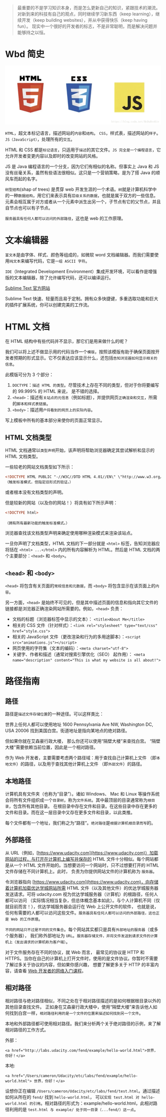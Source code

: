 > 最重要的不是学习知识本身，而是怎么更新自己的知识，紧跟技术的潮流。对新到来的科技有自己的观点，同时继续学习新东西（keep learning），继续开发（keep building websites），并从中获得快乐（keep having fun）。 
  现实中一个很好的开发者的标志，不是非常聪明，而是解决问题并能够持之以恒。

# Wbd 简史

![image](https://github.com/huabinzhang427/memory-game/blob/master/docs/imgs/20180801144636827.png)

`HTML`，超文本标记语言，描述网站的`内容`和`结构`。
`CSS`，样式表，描述网站的`样子`。
`JS（JavaScript）`，处理所有的`交互`。

HTML 和 CSS 都是`标记语言`，只适用于`描述`的其它文件。`JS 完全是一个编程语言`，它允许开发者变更内容以及即时的改变网站的风格。

JS 是 Java 编程语言的一个分支，因为它们有相似的名称。但事实上 Java 和 JS 没有丝毫关系，虽然有些语法很相似。这只是一个营销策略，是为了搭 Java 的顺风车而起的名字。


`树型结构`(shap of trees) 是贯穿 web 开发生涯的一个术语。`树`就是计算机科学中的一种`数据结构`，用它们来表示具有`层级关系的数据`，也就是属于双方的一些信息。元素会相互属于对方或者从一个元素中派生出另一个，子节点有它的父节点，并且自节点也可以有子节点。


`服务器具有任何人都可以访问的外部路径`，这也是 web 的工作原理。


# 文本编辑器

`富文本`是由字体、样式、颜色等组成的，如微软 word 文档编辑器。而我们需要使用`纯文本`来编写代码，它是`一组 ASCII 字符`。

`IDE`（Integrated Development Environment）集成开发环境，可以看作是增强版的文本编辑器，除了允许编写代码，还可以编译运行。

[Sublime Text 官方网站](http://www.sublimetext.com/)

Sublime Text 快速、轻量而且易于定制。拥有众多快捷键，多重选取功能和巨大的插件扩展系统，你可以创建完美的工作流。

# HTML 文档

在 HTML 结构中有些代码并不显示，那它们是用来做什么的呢？

我们可以将上述不做显示用的代码当作一个`模版`，按照该模版有助于确保页面按开发者预期的形式显示。它不仅表达应该显示什么，还包括`告知浏览器如何显示相关的信息`。

此模版可分为 3 个部分：

1. `DOCTYPE`：`描述 HTML 的类型`。尽管技术上存在不同的类型，但对于你将要编写的 99.999% 的 HTML 来说， 是不错的选择。
2. `<head>`：描述有`关站点的元信息`（例如标题），并提供网页`正确渲染和交互`，所需的`脚本和样式表链接`。
3. `<body>`：描述用`户将看到的网页上的实际内容`。

写上模板中所有的基本部分来使你的页面正常显示。


## HTML 文档类型

HTML 文档通常以`类型声明`开始，该声明将帮助浏览器确定其尝试解析和显示的 HTML 文档类型。

一些较老的网站文档类型如下所示：

```html
<!DOCTYPE HTML PUBLIC "-//W3C//DTD HTML 4.01//EN\" \"http://www.w3.org/TR/html4/strict.dtd">
（触发标准模式，但指定旧形式的验证。）
```

或者根本没有文档类型的声明。

但是较新的网站（以及你的网站！）将具有如下所示声明：

```html
<!DOCTYPE html>

（拥有所有最新功能的触发标准模式。）
```

浏览器查找该文档类型声明来确定使用哪种渲染模式来渲染该站点。

一旦你声明了文档类型，HTML 文档的下一部分就是 `<html>` 标签，告知浏览器应将括在 `<html> ...</html>` 内的所有内容解析为 HTML。然后是 HTML 文档的两个主要部分：`<head>` 和 `<body>`。


## `<head>` 和 `<body>`

`<head>` 将包含有关页面的`常规信息和元数据`，而 `<body>` 将包含显示在该页面上的`内容`。	

另一方面，`<head>` 是始终不可见的，但是其中描述页面的信息和指向其它文件的链接都是浏览器正确渲染网站所需要的。例如，`<head>` 负责：

* 文档的标题（浏览器标签中显示的文本）： `<title>About Me</title>`
* 相关的 CSS 文件（针对样式）：`<link rel="stylesheet" type="text/css" href="style.css">`
* 相关的 JavaScript 文件（更改渲染和行为的多用途脚本）：`<script src="animations.js"></script>`
* 网页使用的字符集（文本的编码）：`<meta charset="utf-8">`
* 关键字、作者和描述（通常对搜索引擎优化（SEO） 起作用）： `<meta name="description" content="This is what my website is all about!">`


# 路径指南

## 路径

路径是`描述文件存储位置`的一种途径。可以这样类比：

世界上任何人都可以使用地址 1600 Pennsylvania Ave NW, Washington DC, USA 20006 找到美国白宫。街道地址是指向某地点的绝对路径。

但如果你就在艾森豪行政大楼， 那么你还可以使用“隔壁大楼”来查找白宫。 “隔壁大楼”需要依赖当前位置，因此是一个相对路径。

作为 Web 开发者，主要需要考虑两个路径域：用于查找自己计算机上文件 （即`本地文件`）的路径，以及用于查找其他计算机上文件 （即`外部文件`）的路径。

## 本地路径

计算机具有文件夹（也称为“目录”）。诸如 Windows、 Mac 和 Linux 等操作系统会将所有文件组织成一个`目录树`，称为`文件系统`。其中最顶层的目录通常称为`根目录`，包含所有其他目录。 在根目录中存在文件和目录。在这些目录中存在更多的文件和目录。而在这一层目录中又存在更多文件和目录，以此类推。

每个文件都有一个地址，我们称之为“路径”。`绝对路径`是`根据计算机根目录而写`的。


## 外部路径

从 URL（例如，[https://www.udacity.com](https://www.udacity.com)）加载网站的过程，与打开在计算机上编写并保存的 HTML 文件十分相似。每个网站都是从一个 HTML 文件开始的。当想要访问一个网站时，只不过想要打开的 HTML 文件存储在不同计算机上。此时， 负责为你提供网站文件的计算机称为 `服务器`。

令浏览器指向 [https://www.udacity.com](https://www.udacity.com)，向存储着计算机加载优达学城网站所需 HTML 文件（以及其他文件）的优达学城服务器发送请求。可将 udacity.com 视为优达学城服务器（计算机）的根路径，任何人都可以访问 （实际情况相当复杂，但总体概念基本如此）。与个人计算机不同（仅就目前而言！），优达学城服务器会运行在 Web 上公开文件的软件， 也就是说，任何有需要的人都可以访问这些文件。`服务器具有任何人都可以访问的外部路径，这也正是 Web 的工作原理`。

`不同的网站只不过是不同的文件集合`。每个网站其实都只是具有`外部地址的服务器`（或多个服务器）， 我们称外部地址为 `URL`。`服务器存储文件，并将文件发送到请求文件的计算机上（发出请求的计算机称为客户端）`。

对于文件服务存在不同的协议，就 Web 而言， 最常见的协议是 HTTP 和 HTTPS。当你在自己的计算机上打开文件时，使用的是文件协议。你暂时不需要了解过多关于协议的内容，但如果你感兴趣， 想要了解更多关于 HTTP 的丰富内容，请查看 [Web 开发者的网络入门课程](https://cn.udacity.com/course/networking-for-web-developers--ud256)。


## 相对路径

相对路径与绝对路径相似，不同之处在于相对路径描述的是如何根据根目录以外的其他目录查找文件。 正如身在艾森豪行政大楼中，使用“隔壁大楼”来告诉他人如何找到白宫一样，`相对路径利用的是一个文件的位置来描述如何找到另一个文件`。

本地和外部路径都可使用相对路径。我们来分析两个关于绝对路径的示例，来了解相对路径的工作方式。

外部：

`<a href="http://labs.udacity.com/fend/example/hello-world.html">世界，你好！</a>`

本地:

`<a href="/Users/cameron/Udacity/etc/labs/fend/example/hello-world.html"> 世界，你好！</a>`

设想你正在编辑 `/Users/cameron/Udacity/etc/labs/fend/test.html`。通过描述如何从所在的 `fend/` 找到 `hello-world.html`， 可以`实现 test.html 对 hello-world.html 的引用`。相对路径的形式为：example/hello-world.html，此相对路径利用的是 `test.html 与 example/ 处于同一目录（...fend/）这一点`。




